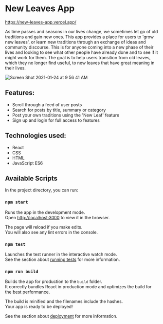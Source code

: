 # New Leaves App #
https://new-leaves-app.vercel.app/

As time passes and seasons in our lives change, we sometimes let go of old traditions and gain new ones. This app provides a place for users to 'grow new leaves', or learn new traditions through an exchange of ideas and community discourse. This is for anyone coming into a new phase of their lives and looking to see what other people have already done and to see if it might work for them.  The goal is to help users transition from old leaves, which they no longer find useful, to new leaves that have great meaning in their lives.

![Screen Shot 2021-01-24 at 9 56 41 AM](https://user-images.githubusercontent.com/58892815/105634242-155db700-5e2b-11eb-9615-155980c5f9a1.png)

## Features: ##
- Scroll through a feed of user posts
- Search for posts by title, summary or category
- Post your own traditions using the 'New Leaf' feature
- Sign up and login for full access to features

## Technologies used: ##
- React
- CSS
- HTML 
- JavaScript ES6

## Available Scripts ##

In the project directory, you can run:

### `npm start` ###

Runs the app in the development mode.<br />
Open [http://localhost:3000](http://localhost:3000) to view it in the browser.

The page will reload if you make edits.<br />
You will also see any lint errors in the console.

### `npm test` ###

Launches the test runner in the interactive watch mode.<br />
See the section about [running tests](https://facebook.github.io/create-react-app/docs/running-tests) for more information.

### `npm run build` ###

Builds the app for production to the `build` folder.<br />
It correctly bundles React in production mode and optimizes the build for the best performance.

The build is minified and the filenames include the hashes.<br />
Your app is ready to be deployed!

See the section about [deployment](https://facebook.github.io/create-react-app/docs/deployment) for more information.
